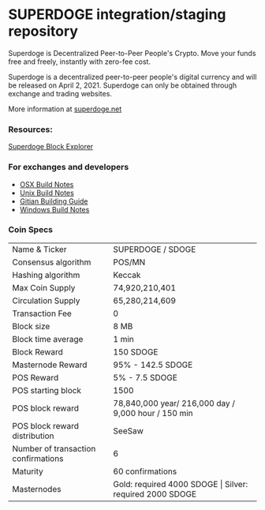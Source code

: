 SUPERDOGE integration/staging repository
=====================================

Superdoge is Decentralized Peer-to-Peer People's Crypto. Move your funds free and freely, instantly with zero-fee cost.

Superdoge is a decentralized peer-to-peer people's digital currency and will be released on April 2, 2021. 
Superdoge can only be obtained through exchange and trading websites.

More information at [superdoge.net](https://superdoge.net) 

### Resources: 
[Superdoge Block Explorer](https://explorer.superdoge.net) 


### For exchanges and developers

- [OSX Build Notes](https://github.com/superdoge-project/superdoge/blob/main/doc/build-osx.md)
- [Unix Build Notes](https://github.com/superdoge-project/superdoge/blob/main/doc/build-unix.md)
- [Gitian Building Guide](https://github.com/superdoge-project/superdoge/blob/main/doc/gitian-building.md)
- [Windows Build Notes](https://github.com/superdoge-project/superdoge/blob/main/doc/build-windows.md)


### Coin Specs

<table>
<tr><td>Name & Ticker</td><td> SUPERDOGE /  SDOGE</td></tr>
<tr><td>Consensus algorithm</td><td> POS/MN</td></tr>
<tr><td>Hashing algorithm</td><td> Keccak</td></tr>
<tr><td>Max Coin Supply</td><td> 74,920,210,401</td></tr>
<tr><td>Circulation Supply</td><td> 65,280,214,609</td></tr>
<tr><td>Transaction Fee</td><td> 0</td></tr>
<tr><td>Block size</td><td> 8 MB</td></tr>
<tr><td>Block time average</td><td> 1 min</td></tr>
<tr><td>Block Reward</td><td> 150 SDOGE</td></tr>
<tr><td>Masternode Reward</td><td> 95% - 142.5 SDOGE</td></tr>
<tr><td>POS Reward</td><td>5% - 7.5 SDOGE</td></tr>
<tr><td>POS starting block</td><td> 1500</td></tr>
<tr><td>POS block reward</td><td> 78,840,000 year/ 216,000 day / 9,000 hour / 150 min</td></tr>
<tr><td>POS block reward distribution</td><td> SeeSaw</td></tr>
<tr><td>Number of transaction confirmations</td><td> 6</td></tr>
<tr><td>Maturity</td><td> 60 confirmations</td></tr>
<tr><td>Masternodes</td><td>Gold: required 4000 SDOGE | Silver: required 2000 SDOGE</td></tr>
</table>
